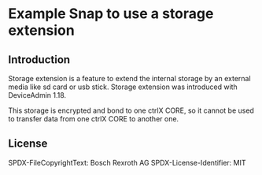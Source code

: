 # Example Snap to use a storage extension

## Introduction

Storage extension is a feature to extend the internal storage by an external media like sd card or usb stick.
Storage extension was introduced with DeviceAdmin 1.18.

This storage is encrypted and bond to one ctrlX CORE, so it cannot be used to transfer data from one ctrlX CORE to another one.

## License

SPDX-FileCopyrightText: Bosch Rexroth AG
SPDX-License-Identifier: MIT
